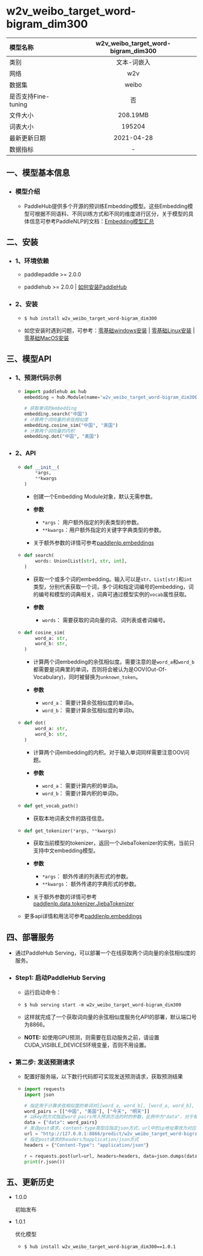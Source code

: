 # w2v_weibo_target_word-bigram_dim300
|模型名称|w2v_weibo_target_word-bigram_dim300|
| :--- | :---: | 
|类别|文本-词嵌入|
|网络|w2v|
|数据集|weibo|
|是否支持Fine-tuning|否|
|文件大小|208.19MB|
|词表大小|195204|
|最新更新日期|2021-04-28|
|数据指标|-|

## 一、模型基本信息

- ### 模型介绍

  - PaddleHub提供多个开源的预训练Embedding模型。这些Embedding模型可根据不同语料、不同训练方式和不同的维度进行区分，关于模型的具体信息可参考PaddleNLP的文档：[Embedding模型汇总](https://github.com/PaddlePaddle/models/blob/release/2.0-beta/PaddleNLP/docs/embeddings.md)

## 二、安装

- ### 1、环境依赖

  - paddlepaddle >= 2.0.0

  - paddlehub >= 2.0.0    | [如何安装PaddleHub](../../../../docs/docs_ch/get_start/installation.rst)

- ### 2、安装

  - ```shell
    $ hub install w2v_weibo_target_word-bigram_dim300
    ```
  - 如您安装时遇到问题，可参考：[零基础windows安装](../../../../docs/docs_ch/get_start/windows_quickstart.md)
 | [零基础Linux安装](../../../../docs/docs_ch/get_start/linux_quickstart.md) | [零基础MacOS安装](../../../../docs/docs_ch/get_start/mac_quickstart.md)

## 三、模型API

- ### 1、预测代码示例

  - ```python
    import paddlehub as hub
    embedding = hub.Module(name='w2v_weibo_target_word-bigram_dim300')

    # 获取单词的embedding
    embedding.search("中国")
    # 计算两个词向量的余弦相似度
    embedding.cosine_sim("中国", "美国")
    # 计算两个词向量的内积
    embedding.dot("中国", "美国")
    ```

- ### 2、API

  - ```python
    def __init__(
        *args,
        **kwargs
    )
    ```

    - 创建一个Embedding Module对象，默认无需参数。

    - **参数**
      - `*args`： 用户额外指定的列表类型的参数。
      - `**kwargs`：用户额外指定的关键字字典类型的参数。

    - 关于额外参数的详情可参考[paddlenlp.embeddings](https://github.com/PaddlePaddle/models/tree/release/2.0-beta/PaddleNLP/paddlenlp/embeddings)


  - ```python
    def search(
        words: Union[List[str], str, int],
    )
    ```

    - 获取一个或多个词的embedding。输入可以是`str`、`List[str]`和`int`类型，分别代表获取一个词，多个词和指定词编号的embedding，词的编号和模型的词典相关，词典可通过模型实例的`vocab`属性获取。

    - **参数**
      - `words`： 需要获取的词向量的词、词列表或者词编号。


  - ```python
    def cosine_sim(
        word_a: str,
        word_b: str,
    )
    ```

    - 计算两个词embedding的余弦相似度。需要注意的是`word_a`和`word_b`都需要是词典里的单词，否则将会被认为是OOV(Out-Of-Vocabulary)，同时被替换为`unknown_token`。

    - **参数**
      - `word_a`： 需要计算余弦相似度的单词a。
      - `word_b`： 需要计算余弦相似度的单词b。


  - ```python
    def dot(
        word_a: str,
        word_b: str,
    )
    ```

    - 计算两个词embedding的内积。对于输入单词同样需要注意OOV问题。

    - **参数**
      - `word_a`： 需要计算内积的单词a。
      - `word_b`： 需要计算内积的单词b。


  - ```python
    def get_vocab_path()
    ```

    - 获取本地词表文件的路径信息。


  - ```python
    def get_tokenizer(*args, **kwargs)
    ```

    - 获取当前模型的tokenizer，返回一个JiebaTokenizer的实例，当前只支持中文embedding模型。

    - **参数**
      - `*args`： 额外传递的列表形式的参数。
      - `**kwargs`： 额外传递的字典形式的参数。

    - 关于额外参数的详情可参考[paddlenlp.data.tokenizer.JiebaTokenizer](https://github.com/PaddlePaddle/models/blob/release/2.0-beta/PaddleNLP/paddlenlp/data/tokenizer.py)

  - 更多api详情和用法可参考[paddlenlp.embeddings](https://github.com/PaddlePaddle/models/tree/release/2.0-beta/PaddleNLP/paddlenlp/embeddings)


## 四、部署服务

- 通过PaddleHub Serving，可以部署一个在线获取两个词向量的余弦相似度的服务。

- ### Step1: 启动PaddleHub Serving

  - 运行启动命令：

  - ```shell
    $ hub serving start -m w2v_weibo_target_word-bigram_dim300
    ```

  - 这样就完成了一个获取词向量的余弦相似度服务化API的部署，默认端口号为8866。

  - **NOTE:** 如使用GPU预测，则需要在启动服务之前，请设置CUDA_VISIBLE_DEVICES环境变量，否则不用设置。

- ### 第二步: 发送预测请求

  - 配置好服务端，以下数行代码即可实现发送预测请求，获取预测结果

  - ```python
    import requests
    import json

    # 指定用于计算余弦相似度的单词对[[word_a, word_b], [word_a, word_b], ... ]]
    word_pairs = [["中国", "美国"], ["今天", "明天"]]
    # 以key的方式指定word_pairs传入预测方法的时的参数，此例中为"data"，对于每一对单词，调用cosine_sim进行余弦相似度的计算
    data = {"data": word_pairs}
    # 发送post请求，content-type类型应指定json方式，url中的ip地址需改为对应机器的ip
    url = "http://127.0.0.1:8866/predict/w2v_weibo_target_word-bigram_dim300"
    # 指定post请求的headers为application/json方式
    headers = {"Content-Type": "application/json"}

    r = requests.post(url=url, headers=headers, data=json.dumps(data))
    print(r.json())
    ```


## 五、更新历史

* 1.0.0

  初始发布

* 1.0.1

  优化模型
  - ```shell
    $ hub install w2v_weibo_target_word-bigram_dim300==1.0.1
    ```
